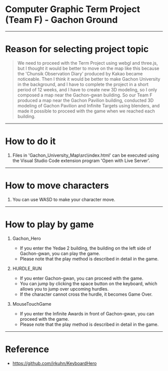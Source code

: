 # Computer Graphic Term Project (Team F) - Gachon Ground
--------------------------------------------------------------
# Reason for selecting project topic
>We need to proceed with the Term Project using webgl and three.js, but I thought it would be better to move on the map like this because the 'Chunsik Observation Diary' produced by Kakao became noticeable.
>Then I think it would be better to make Gachon University in the background, and I have to complete the project in a short period of 12 weeks, and I have to create new 3D modeling, so I only composed a map near the Gachon-gwan building.
>So our Team F produced a map near the Gachon Pavilion building, conducted 3D modeling of Gachon Pavilion and Infinite Targets using blenders, and made it possible to proceed with the game when we reached each building.

---------------------------------------------------------------
# How to do it
1. Files in 'Gachon_University_Map\src\index.html' can be executed using the Visual Studio Code extension program 'Open with Live Server'.

---------------------------------------------------------------
# How to move characters
1. You can use WASD to make your character move.

---------------------------------------------------------------
# How to play by game
1. Gachon_Hero
    + If you enter the Yedae 2 building, the building on the left side of Gachon-gwan, you can play the game.
    + Please note that the play method is described in detail in the game.

2. HURDLE_RUN
    + If you enter Gachon-gwan, you can proceed with the game.
    + You can jump by clicking the space button on the keyboard, which allows you to jump over upcoming hurdles.
    +  If the character cannot cross the hurdle, it becomes Game Over.

3. MouseTouchGame
    + If you enter the Infinite Awards in front of Gachon-gwan, you can proceed with the game.
    + Please note that the play method is described in detail in the game.

-------------------------------------------------------------------

# Reference
+ https://github.com/jrkuhn/KeyboardHero